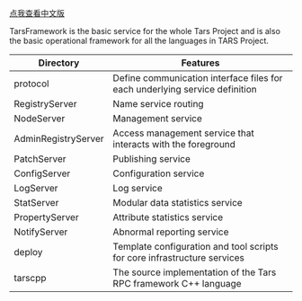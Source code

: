 [点我查看中文版](README.zh.md)

TarsFramework is the basic service for the whole Tars Project and is also the basic operational framework for all the languages in TARS Project.


Directory |Features
----------------------|----------------
protocol              |Define communication interface files for each underlying service definition
RegistryServer        |Name service routing
NodeServer            |Management service
AdminRegistryServer   |Access management service that interacts with the foreground
PatchServer           |Publishing service
ConfigServer          |Configuration service
LogServer             |Log service
StatServer            |Modular data statistics service
PropertyServer        |Attribute statistics service
NotifyServer          |Abnormal reporting service
deploy                |Template configuration and tool scripts for core infrastructure services
tarscpp               |The source implementation of the Tars RPC framework C++ language
